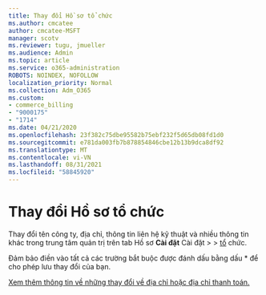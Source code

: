 ```yaml
---
title: Thay đổi Hồ sơ tổ chức
ms.author: cmcatee
author: cmcatee-MSFT
manager: scotv
ms.reviewer: tugu, jmueller
ms.audience: Admin
ms.topic: article
ms.service: o365-administration
ROBOTS: NOINDEX, NOFOLLOW
localization_priority: Normal
ms.collection: Adm_O365
ms.custom:
- commerce_billing
- "9000175"
- "1714"
ms.date: 04/21/2020
ms.openlocfilehash: 23f382c75dbe95582b75ebf232f5d65db08fd1d0
ms.sourcegitcommit: e781da003fb7b878854846cbe12b13b9dca8df92
ms.translationtype: MT
ms.contentlocale: vi-VN
ms.lasthandoff: 08/31/2021
ms.locfileid: "58845920"
---
```

# <a name="change-organization-profile"></a>Thay đổi Hồ sơ tổ chức

Thay đổi tên công ty, địa chỉ, thông tin liên hệ kỹ thuật và nhiều thông tin khác trong trung tâm quản trị trên tab Hồ sơ **Cài đặt** Cài đặt  >    >  [tổ](https://admin.microsoft.com/AdminPortal/Home#/Settings/OrganizationProfile/:/Settings/L1/OrganizationInformation) chức.

Đảm bảo điền vào tất cả các trường bắt buộc được đánh dấu bằng dấu * để cho phép lưu thay đổi của bạn.

[Xem thêm thông tin về những thay đổi về địa chỉ hoặc địa chỉ thanh toán.](https://docs.microsoft.com/microsoft-365/admin/manage/change-address-contact-and-more)
